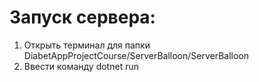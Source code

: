 # Запуск сервера:
1) Открыть терминал для папки DiabetAppProjectCourse/ServerBalloon/ServerBalloon
2) Ввести команду dotnet run
